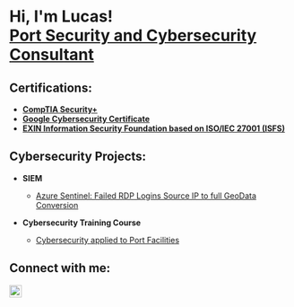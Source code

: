 <h1>Hi, I'm Lucas! <br/> <a href="https://www.linkedin.com/in/lucas-de-vargas-ferreira/?locale=en_US">Port Security and Cybersecurity Consultant</a>

<h2>Certifications:</h2>

- <b>[CompTIA Security+](https://www.credly.com/badges/ebcde202-c019-4639-895c-fd89766e9fd3/linked_in_profile)</b>
- <b>[Google Cybersecurity Certificate](https://www.credly.com/badges/d75b7418-6712-4ad8-a20e-3beaf11afef2/linked_in_profile)</b>
- <b>[EXIN Information Security Foundation based on ISO/IEC 27001 (ISFS)](https://mylogin.exin.nl/polarserver.asp?Script=GetLinkedInPost&CandidateCertificateGUID=6DD738AB-0EA5-4E1B-909F-C0590E1A5A19&ts=2054585781)</b>


<h2>Cybersecurity Projects:</h2>

- <b>SIEM</b>
  - [Azure Sentinel: Failed RDP Logins Source IP to full GeoData Conversion](https://github.com/Lucasvf11/AzureSentinelLab/)
 
- <b>Cybersecurity Training Course</b>
  - [Cybersecurity applied to Port Facilities](https://github.com/Lucasvf11/CybersecurityTrainingCourse/)

<h2> Connect with me:</h2>

[<img align="left" alt="LucasFerreira | LinkedIn" width="22px" src="https://cdn.jsdelivr.net/npm/simple-icons@v3/icons/linkedin.svg" />][linkedin]

[linkedin]: https://linkedin.com/in/lucas-de-vargas-ferreira/?locale=en_US


<!--
[<img align="left" alt="JoshMadakor | YouTube" width="22px" src="https://cdn.jsdelivr.net/npm/simple-icons@v3/icons/youtube.svg" />][youtube]
[<img align="left" alt="JoshMadakor | Twitter" width="22px" src="https://cdn.jsdelivr.net/npm/simple-icons@v3/icons/twitter.svg" />][twitter]
[<img align="left" alt="JoshMadakor | LinkedIn" width="22px" src="https://cdn.jsdelivr.net/npm/simple-icons@v3/icons/linkedin.svg" />][linkedin]
[<img align="left" alt="JoshMadakor | Instagram" width="22px" src="https://cdn.jsdelivr.net/npm/simple-icons@v3/icons/instagram.svg" />][instagram]

[twitter]: https://twitter.com/joshmadakor
[youtube]: https://www.youtube.com/c/joshmadakor
[instagram]: https://www.instagram.com/joshmadakor/
[linkedin]: https://linkedin.com/in/joshmadakor

**Lucasvf11/Lucasvf11** is a ✨ _special_ ✨ repository because its `README.md` (this file) appears on your GitHub profile.

Here are some ideas to get you started:

- 🔭 I’m currently working on ...
- 🌱 I’m currently learning ...
- 👯 I’m looking to collaborate on ...
- 🤔 I’m looking for help with ...
- 💬 Ask me about ...
- 📫 How to reach me: ...
- 😄 Pronouns: ...
- ⚡ Fun fact: ...
-->
